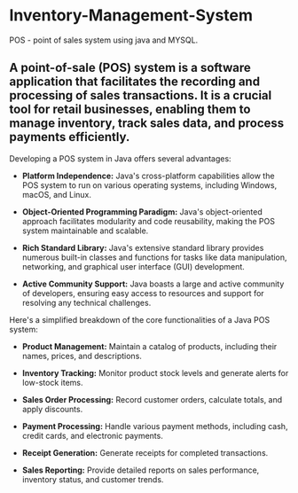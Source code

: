 # Inventory-Management-System
 POS - point of sales system using java and MYSQL.
## A point-of-sale (POS) system is a software application that facilitates the recording and processing of sales transactions. It is a crucial tool for retail businesses, enabling them to manage inventory, track sales data, and process payments efficiently.

Developing a POS system in Java offers several advantages:

- **Platform Independence:** Java's cross-platform capabilities allow the POS system to run on various operating systems, including Windows, macOS, and Linux.

- **Object-Oriented Programming Paradigm:** Java's object-oriented approach facilitates modularity and code reusability, making the POS system maintainable and scalable.

- **Rich Standard Library:** Java's extensive standard library provides numerous built-in classes and functions for tasks like data manipulation, networking, and graphical user interface (GUI) development.

- **Active Community Support:** Java boasts a large and active community of developers, ensuring easy access to resources and support for resolving any technical challenges.

Here's a simplified breakdown of the core functionalities of a Java POS system:

- **Product Management:** Maintain a catalog of products, including their names, prices, and descriptions.

- **Inventory Tracking:** Monitor product stock levels and generate alerts for low-stock items.

- **Sales Order Processing:** Record customer orders, calculate totals, and apply discounts.

- **Payment Processing:** Handle various payment methods, including cash, credit cards, and electronic payments.

- **Receipt Generation:** Generate receipts for completed transactions.

- **Sales Reporting:** Provide detailed reports on sales performance, inventory status, and customer trends.
